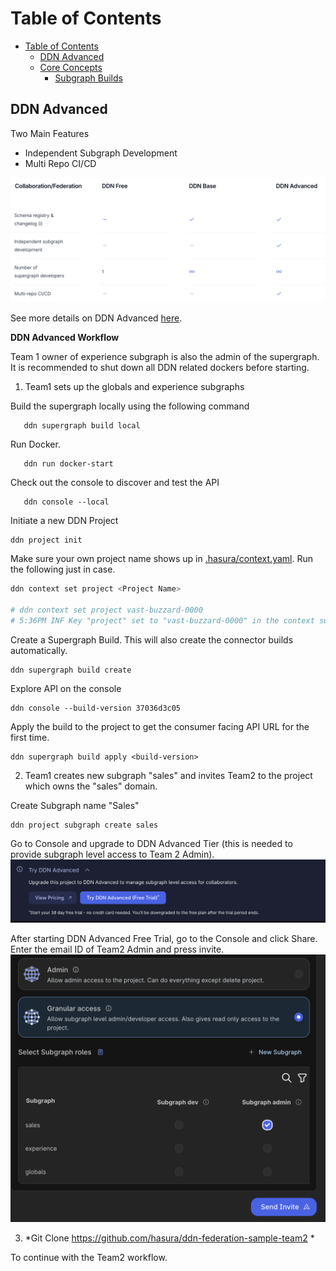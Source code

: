 # Table of Contents

- [Table of Contents](#table-of-contents)
  - [DDN Advanced](#ddn-advanced)
  - [Core Concepts](#core-concepts)
    - [Subgraph Builds](#subgraph-builds)

## DDN Advanced

Two Main Features 
- Independent Subgraph Development
- Multi Repo CI/CD

![alt text](images/ddnadvanced.png)

See more details on DDN Advanced [here](https://hasura.io/pricing).

**DDN Advanced Workflow**

Team 1 owner of experience subgraph is also the admin of the supergraph.
It is recommended to shut down all DDN related dockers before starting.

1. Team1 sets up the globals and experience subgraphs

Build the supergraph locally using the following command 
```shell 
   ddn supergraph build local 
```

Run Docker.
```shell 
   ddn run docker-start
```

Check out the console to discover and test the API 
```shell 
   ddn console --local
```

Initiate a new DDN Project

```sh
ddn project init
```

Make sure your own project name shows up in [.hasura/context.yaml](.hasura/context.yaml). Run the following just in case.

```sh
ddn context set project <Project Name>

# ddn context set project vast-buzzard-0000
# 5:36PM INF Key "project" set to "vast-buzzard-0000" in the context successfully
```
Create a Supergraph Build. This will also create the connector builds automatically.
   
```shell
ddn supergraph build create
```
Explore API on the console
```shell
ddn console --build-version 37036d3c05
```

Apply the build to the project to get the consumer facing API URL for the first time.
   
```shell
ddn supergraph build apply <build-version>
```

2. Team1 creates new subgraph "sales" and invites Team2 to the project which owns the "sales" domain.

Create Subgraph name "Sales"
```shell
ddn project subgraph create sales
```
Go to Console and upgrade to DDN Advanced Tier
(this is needed to provide subgraph level access to Team 2 Admin).
![alt text](images/upgradetoadvanced.png)

After starting DDN Advanced Free Trial, go to the Console and click Share.
Enter the email ID of Team2 Admin and press invite.
![alt text](images/granularaccess.png)

3. *Git Clone https://github.com/hasura/ddn-federation-sample-team2 *

To continue with the Team2 workflow.
